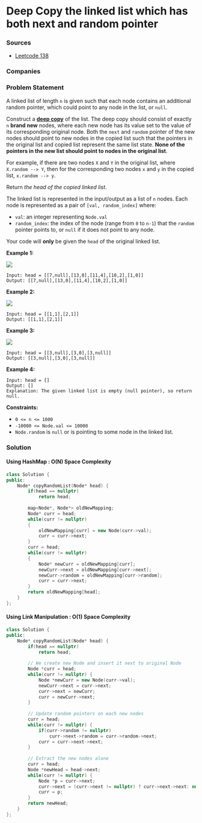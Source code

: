 # Deep Copy the linked list which has both next and random pointer

### Sources

* [Leetcode 138](https://leetcode.com/problems/copy-list-with-random-pointer/)

### Companies

### Problem Statement



A linked list of length `n` is given such that each node contains an additional random pointer, which could point to any node in the list, or `null`.

Construct a [**deep copy**](https://en.wikipedia.org/wiki/Object_copying#Deep_copy) of the list. The deep copy should consist of exactly `n` **brand new** nodes, where each new node has its value set to the value of its corresponding original node. Both the `next` and `random` pointer of the new nodes should point to new nodes in the copied list such that the pointers in the original list and copied list represent the same list state. **None of the pointers in the new list should point to nodes in the original list**.

For example, if there are two nodes `X` and `Y` in the original list, where `X.random --> Y`, then for the corresponding two nodes `x` and `y` in the copied list, `x.random --> y`.

Return _the head of the copied linked list_.

The linked list is represented in the input/output as a list of `n` nodes. Each node is represented as a pair of `[val, random_index]` where:

* `val`: an integer representing `Node.val`
* `random_index`: the index of the node \(range from `0` to `n-1`\) that the `random` pointer points to, or `null` if it does not point to any node.

Your code will **only** be given the `head` of the original linked list.

**Example 1:** 

![](https://assets.leetcode.com/uploads/2019/12/18/e1.png)

```text
Input: head = [[7,null],[13,0],[11,4],[10,2],[1,0]]
Output: [[7,null],[13,0],[11,4],[10,2],[1,0]]
```

**Example 2:** 

![](https://assets.leetcode.com/uploads/2019/12/18/e2.png)



```text
Input: head = [[1,1],[2,1]]
Output: [[1,1],[2,1]]
```

**Example 3:**

![](https://assets.leetcode.com/uploads/2019/12/18/e3.png)

```text
Input: head = [[3,null],[3,0],[3,null]]
Output: [[3,null],[3,0],[3,null]]
```

**Example 4:**

```text
Input: head = []
Output: []
Explanation: The given linked list is empty (null pointer), so return null.
```

**Constraints:**

* `0 <= n <= 1000`
* `-10000 <= Node.val <= 10000`
* `Node.random` is `null` or is pointing to some node in the linked list.

### Solution

#### Using HashMap : O\(N\) Space Complexity

```cpp
class Solution {
public:
    Node* copyRandomList(Node* head) {
        if(head == nullptr)
            return head;
        
        map<Node*, Node*> oldNewMapping;
        Node* curr = head;
        while(curr != nullptr)
        {
            oldNewMapping[curr] = new Node(curr->val);
            curr = curr->next;
        }
        curr = head;
        while(curr != nullptr)
        {
            Node* newCurr = oldNewMapping[curr];
            newCurr->next = oldNewMapping[curr->next];
            newCurr->random = oldNewMapping[curr->random];
            curr = curr->next;
        }
        return oldNewMapping[head];
    }
};
```

#### Using Link Manipulation : O\(1\) Space Complexity

```cpp
class Solution {
public:
    Node* copyRandomList(Node* head) {
        if(head == nullptr) 
            return head;        
        
        // We create new Node and insert it next to original Node
        Node *curr = head;
        while(curr != nullptr) {
            Node *newCurr = new Node(curr->val);
            newCurr->next = curr->next;
            curr->next = newCurr;
            curr = newCurr->next;
        }
        
        // Update random pointers on each new nodes
        curr = head;
        while(curr != nullptr) {
            if(curr->random != nullptr)
                curr->next->random = curr->random->next;
            curr = curr->next->next;
        }
        
        // Extract the new nodes alone
        curr = head;
        Node *newHead = head->next;
        while(curr != nullptr) {
            Node *p = curr->next;
            curr->next = (curr->next != nullptr) ? curr->next->next: nullptr;
            curr = p;
        }
        return newHead;
    }
};
```

